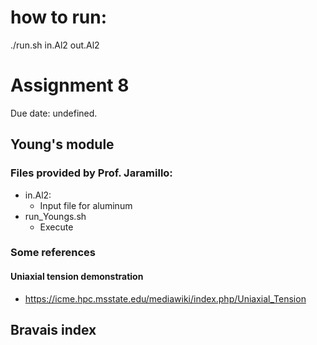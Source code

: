 
# how to run:

./run.sh in.Al2 out.Al2

# Assignment 8
Due date: undefined.

## Young's module

### Files provided by Prof. Jaramillo:
 - in.Al2:
    - Input file for aluminum
 - run_Youngs.sh
    - Execute

### Some references

#### Uniaxial tension demonstration
 - https://icme.hpc.msstate.edu/mediawiki/index.php/Uniaxial_Tension

## Bravais index